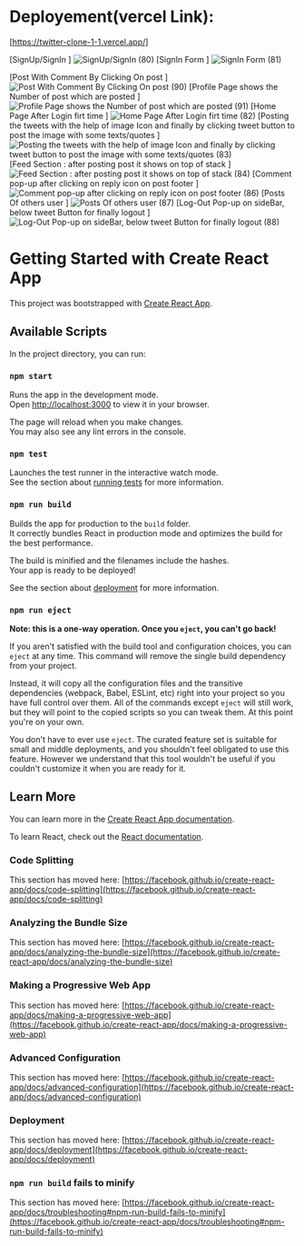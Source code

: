 # Deployement(vercel Link):
 [https://twitter-clone-1-1.vercel.app/] 

 
[SignUp/SignIn ]
![SignUp/SignIn (80)](https://user-images.githubusercontent.com/84452853/227318685-3b5ae578-0cf8-493e-9cc9-d610aee16342.png)
[SignIn Form ]
![SignIn Form (81)](https://user-images.githubusercontent.com/84452853/227318693-362505a8-7d7d-4af1-a705-f646c67547dc.png)

[Post With Comment By Clicking On post ]
![Post With Comment By Clicking On post (90)](https://user-images.githubusercontent.com/84452853/227318648-325c7132-54e0-49fb-b3e4-a059b6a6752a.png)
[Profile Page shows the Number of post which are posted ]
![Profile Page shows the Number of post which are posted (91)](https://user-images.githubusercontent.com/84452853/227318673-f210e0a4-4381-498f-bc1d-501e396bc4e8.png)
[Home Page After Login firt time ]
![Home Page After Login firt time (82)](https://user-images.githubusercontent.com/84452853/227318703-be56a13d-7785-4c47-905a-cd1fd5477971.png)
[Posting the tweets with the help of  image Icon and finally by clicking tweet button to post the image with some texts/quotes ]
![Posting the tweets with the help of  image Icon and finally by clicking tweet button to post the image with some texts/quotes (83)](https://user-images.githubusercontent.com/84452853/227318714-7ea52299-bf86-4aa2-8677-27244a3ea880.png)
[Feed Section : after posting post it shows on top of stack ]
![Feed Section : after posting post it shows on top of stack (84)](https://user-images.githubusercontent.com/84452853/227318725-c52cbdbb-7e8d-45a7-aaf9-8acadc648d4b.png)
[Comment pop-up after clicking on reply icon on post footer ]
![Comment pop-up after clicking on reply icon on post footer (86)](https://user-images.githubusercontent.com/84452853/227318759-ce6d5b31-4329-41e3-af9c-65f6da5893b3.png)
[Posts Of others user ]
![Posts Of others user (87)](https://user-images.githubusercontent.com/84452853/227318765-ddf54dbb-47fc-4301-8b95-3809e51c5934.png)
[Log-Out Pop-up on sideBar, below tweet Button for finally logout ]
![Log-Out Pop-up on sideBar, below tweet Button for finally logout (88)](https://user-images.githubusercontent.com/84452853/227318780-87328d3d-3498-4956-bc49-88c197560140.png)

# Getting Started with Create React App

This project was bootstrapped with [Create React App](https://github.com/facebook/create-react-app).

## Available Scripts

In the project directory, you can run:

### `npm start`

Runs the app in the development mode.\
Open [http://localhost:3000](http://localhost:3000) to view it in your browser.

The page will reload when you make changes.\
You may also see any lint errors in the console.

### `npm test`

Launches the test runner in the interactive watch mode.\
See the section about [running tests](https://facebook.github.io/create-react-app/docs/running-tests) for more information.

### `npm run build`

Builds the app for production to the `build` folder.\
It correctly bundles React in production mode and optimizes the build for the best performance.

The build is minified and the filenames include the hashes.\
Your app is ready to be deployed!

See the section about [deployment](https://facebook.github.io/create-react-app/docs/deployment) for more information.

### `npm run eject`

**Note: this is a one-way operation. Once you `eject`, you can't go back!**

If you aren't satisfied with the build tool and configuration choices, you can `eject` at any time. This command will remove the single build dependency from your project.

Instead, it will copy all the configuration files and the transitive dependencies (webpack, Babel, ESLint, etc) right into your project so you have full control over them. All of the commands except `eject` will still work, but they will point to the copied scripts so you can tweak them. At this point you're on your own.

You don't have to ever use `eject`. The curated feature set is suitable for small and middle deployments, and you shouldn't feel obligated to use this feature. However we understand that this tool wouldn't be useful if you couldn't customize it when you are ready for it.

## Learn More

You can learn more in the [Create React App documentation](https://facebook.github.io/create-react-app/docs/getting-started).

To learn React, check out the [React documentation](https://reactjs.org/).

### Code Splitting

This section has moved here: [https://facebook.github.io/create-react-app/docs/code-splitting](https://facebook.github.io/create-react-app/docs/code-splitting)

### Analyzing the Bundle Size

This section has moved here: [https://facebook.github.io/create-react-app/docs/analyzing-the-bundle-size](https://facebook.github.io/create-react-app/docs/analyzing-the-bundle-size)

### Making a Progressive Web App

This section has moved here: [https://facebook.github.io/create-react-app/docs/making-a-progressive-web-app](https://facebook.github.io/create-react-app/docs/making-a-progressive-web-app)

### Advanced Configuration

This section has moved here: [https://facebook.github.io/create-react-app/docs/advanced-configuration](https://facebook.github.io/create-react-app/docs/advanced-configuration)

### Deployment

This section has moved here: [https://facebook.github.io/create-react-app/docs/deployment](https://facebook.github.io/create-react-app/docs/deployment)

### `npm run build` fails to minify

This section has moved here: [https://facebook.github.io/create-react-app/docs/troubleshooting#npm-run-build-fails-to-minify](https://facebook.github.io/create-react-app/docs/troubleshooting#npm-run-build-fails-to-minify)
